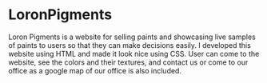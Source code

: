 # LoronPigments
Loron Pigments is a website for selling paints and showcasing live samples of paints to users so that they can make decisions easily.
I developed this website using HTML and made it look nice using CSS.
User can come to the website, see the colors and their textures, and contact us or come to our office as a google map of our office is also included.
